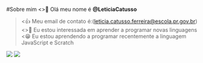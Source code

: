 #Sobre mim
<>👋 Olá meu nome é **@LeticiaCatusso**
><👍 Meu email de contato é:(leticia.catusso.ferreira@escola.pr.gov.br)
<>👀 Eu estou interessada em aprender a programar novas linguagens
><😁 Eu estou aprendendo a programar recentemente a linguagem JavaScript e Scratch

![](https://img.shields.io/badge/Scratch-4D97FF?style=for-the-badge&logo=Scratch&logoColor=white)
![](https://img.shields.io/badge/JavaScript-323330?style=for-the-badge&logo=javascript&logoColor=F7DF1E)
